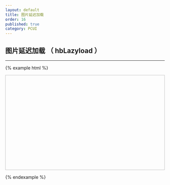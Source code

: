 ```yaml
---
layout: default
title: 图片延迟加载
order: 16
published: true
category: PCUI
---
```


## 图片延迟加载 <span class="text-small-title">（ hbLazyload ）</span>
----------
{% example html %}
<!-- html示例 -->
<img class="hb-lazy" data-img="{{ site.baseurl }}/assets/img/slider_1.jpg" height="300" width="840">

<!-- javascript示例 -->
<script>
// 仅作演示用
$("img.hb-lazy").hbLazyload();

// $("img.hb-lazy").hbLazyload({
//    placeholder : '' // 占位符(loading图片)。可不设置
// });

</script>
{% endexample %}

